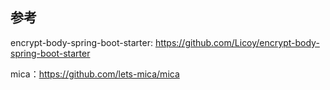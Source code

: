 ## 参考
encrypt-body-spring-boot-starter: https://github.com/Licoy/encrypt-body-spring-boot-starter

mica：https://github.com/lets-mica/mica